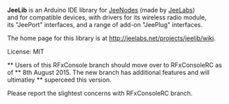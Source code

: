 **JeeLib** is an Arduino IDE library for [JeeNodes][1] (made by [JeeLabs][2])  
and for compatible devices, with drivers for its wireless radio module,  
its "JeePort" interfaces, and a range of add-on "JeePlug" interfaces.

The home page for this library is at <http://jeelabs.net/projects/jeelib/wiki>.

License: MIT

[1]: http://jeenode.com/
[2]: http://jeelabs.org/

** Users of this RFxConsole branch should move over to RFxConsoleRC as of 
** 8th August 2015. The new branch has additional features and will ultimatley
** superceed this version.

Please report the slightest concerns with RFxConsoleRC branch.
